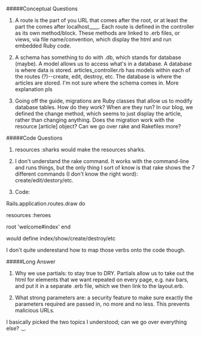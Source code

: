 #####Conceptual Questions

1. A route is the part of you URL that comes after the root, or at least the part the comes after localhost____. Each route is defined in the controller as its own method/block. These methods are linked to .erb files, or views, via file name/convention, which display the html and run embedded Ruby code.

2. A schema has something to do with .db, which stands for database (maybe). A model allows us to access what's in a database. A database is where data is stored. articles_controller.rb has models within each of the routes (?)--create, edit, destroy, etc. The database is where the articles are stored. I'm not sure where the schema comes in. More explanation pls

3. Going off the guide, migrations are Ruby classes that allow us to modify database tables. How do they work? When are they run? In our blog, we defined the change method, which seems to just display the article, rather than changing anything. Does the migration work with the resource [article] object? Can we go over rake and Rakefiles more?

#####Code Questions
1. resources :sharks would make the resources sharks. 

2. I don't understand the rake command. It works with the command-line and runs things, but the only thing I sort of know is that rake shows the 7 different commands (I don't know the right word): create/edit/destory/etc.

3. Code: 

 <!-- routes.rb -->

Rails.application.routes.draw do
 
  resources :heroes
 
  root 'welcome#index'
end

<!-- HeroesController.rb -->

would define index/show/create/destroy/etc

I don't quite underestand how to map those verbs onto the code though. 

#####Long Answer
1. Why we use partials: to stay true to DRY. Partials allow us to take out the html for elements that we want repeated on every page, e.g. nav bars, and put it in a separate .erb file, which we then link to the layout.erb.

2. What strong parameters are: a security feature to make sure exactly the parameters required are passed in, no more and no less. This prevents malicious URLs.

I basically picked the two topics I understood; can we go over everything else? ._.
